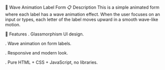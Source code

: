 🚀 Wave Animation Label Form
📋 Description
This is a simple animated form where each label has a wave animation effect.
When the user focuses on an input or types, each letter of the label moves upward in a smooth wave-like motion.

🎨 Features
. Glassmorphism UI design.

. Wave animation on form labels.

. Responsive and modern look.

. Pure HTML + CSS + JavaScript, no libraries.

